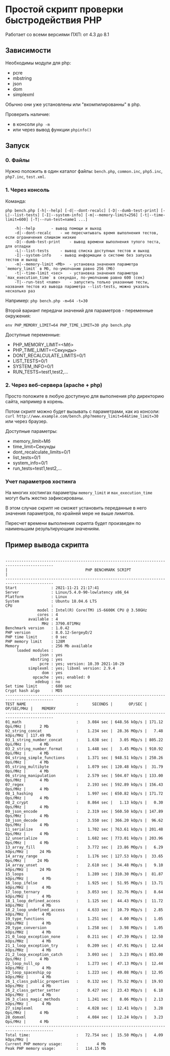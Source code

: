# Простой скрипт проверки быстродействия PHP

Работает со всеми версиями ПХП: от 4.3 до 8.1

## Зависимости

Необходимы модули для php:

- pcre
- mbstring
- json
- dom
- simplexml

Обычно они уже установлены или "вкомпилированны" в php.

Проверить наличие:

- в консоли `php -m`
- или через вывод функции `phpinfo()`

## Запуск

### 0. Файлы

Нужно положить в один каталог файлы: `bench.php`, `common.inc`, `php5.inc`, `php7.inc`, `test.xml`.

### 1. Через консоль

Команда:
```
php bench.php [-h|--help] [-d|--dont-recalc] [-D|--dumb-test-print] [-L|--list-tests] [-I|--system-info] [-m|--memory-limit=256] [-t|--time-limit=600] [-T|--run-test=name1 ...]

	-h|--help		- вывод помощи и выход
	-d|--dont-recalc	- не пересчитывать время выполнения тестов, если ограничения слишком низкие
	-D|--dumb-test-print	- вывод времени выполнения тупого теста, для отладки
	-L|--list-tests		- вывод списка доступных тестов и выход
	-I|--system-info	- вывод информации о системе без запуска тестов и выход
	-m|--memory-limit <Mb>	- установка значения параметра `memory_limit` в Мб, по-умолчанию равно 256 (Мб)
	-t|--time-limit <sec>	- установка значения параметра `max_execution_time` в секундах, по-умолчанию равно 600 (сек)
	-T|--run-test <name>	- запустить только указанные тесты, названия тестов из вывода параметра --list-tests, можно указать несколько раз
```
Например: `php bench.php -m=64 -t=30`

Второй вариант передачи значений для параметров - переменные окружения:
```
env PHP_MEMORY_LIMIT=64 PHP_TIME_LIMIT=30 php bench.php
```

Доступные переменные:

- PHP_MEMORY_LIMIT=<Мб>
- PHP_TIME_LIMIT=<Секунды>
- DONT_RECALCULATE_LIMITS=0/1
- LIST_TESTS=0/1
- SYSTEM_INFO=0/1
- RUN_TESTS=test1,test2,...

### 2. Через веб-сервера (apache + php)

Просто положите в любую доступную для выполнения php директорию сайта, например в корень.

Потом скрипт можно будет вызывать с параметрами, как из консоли:
`curl http://www.example.com/bench.php?memory_limit=64&time_limit=30`
или через браузер.

Доступные параметры:

- memory_limit=Мб
- time_limit=Секунды
- dont_recalculate_limits=0/1
- list_tests=0/1
- system_info=0/1
- run_tests=test1,test2,...

### Учет параметров хостинга

На многих хостингах параметры `memory_limit` и `max_execution_time` могут быть жестко зафиксированы.

В этом случае скрипт не сможет установить переданные в него значения параметров,
по крайней мере не выше лимитов.

Пересчет времени выполнения скрипта будет произведен по наименьшим результирующим значениям.

## Пример вывода скрипта

```

-------------------------------------------------------------------------------------------
|                                  PHP BENCHMARK SCRIPT                                   |
-------------------------------------------------------------------------------------------
Start               : 2021-11-21 21:17:41
Server              : Linux/5.4.0-90-lowlatency x86_64
Platform            : Linux
System              : Ubuntu 18.04.6 LTS
CPU                 :
              model : Intel(R) Core(TM) i5-6600K CPU @ 3.50GHz
              cores : 4
          available : 4
                MHz : 3790.071MHz
Benchmark version   : 1.0.42
PHP version         : 8.0.12-SergeyD/2
PHP time limit      : 0 sec
PHP memory limit    : 128M
Memory              : 256 Mb available
     loaded modules :
               json : yes
           mbstring : yes
               pcre : yes; version: 10.39 2021-10-29
          simplexml : yes; libxml version: 2.9.4
                dom : yes
            opcache : yes; enabled: 0
             xdebug : no
Set time limit      : 600 sec
Crypt hash algo     : MD5
-------------------------------------------------------------------------------------------
TEST NAME                      :      SECONDS |       OP/SEC |      OP/SEC/MHz |    MEMORY
-------------------------------------------------------------------------------------------
01_math                        :    3.084 sec | 648.56 kOp/s | 171.12  Ops/MHz |      2 Mb
02_string_concat               :    1.234 sec |  28.36 MOp/s |   7.48 kOps/MHz | 117.49 Mb
03_1_string_number_concat      :    1.638 sec |   3.05 MOp/s | 805.22  Ops/MHz |      4 Mb
03_2_string_number_format      :    1.448 sec |   3.45 MOp/s | 910.92  Ops/MHz |      4 Mb
04_string_simple_functions     :    1.371 sec | 948.51 kOp/s | 250.26  Ops/MHz |      4 Mb
05_string_multibyte            :    1.079 sec | 120.48 kOp/s |  31.79  Ops/MHz |      4 Mb
06_string_manipulation         :    2.579 sec | 504.07 kOp/s | 133.00  Ops/MHz |      4 Mb
07_regex                       :    2.193 sec | 592.89 kOp/s | 156.43  Ops/MHz |      4 Mb
08_1_hashing                   :    1.997 sec | 650.82 kOp/s | 171.72  Ops/MHz |      4 Mb
08_2_crypt                     :    8.864 sec |   1.13 kOp/s |   0.30  Ops/MHz |      4 Mb
09_json_encode                 :    2.319 sec | 560.50 kOp/s | 147.89  Ops/MHz |      4 Mb
10_json_decode                 :    3.550 sec | 366.20 kOp/s |  96.62  Ops/MHz |      4 Mb
11_serialize                   :    1.702 sec | 763.61 kOp/s | 201.48  Ops/MHz |      4 Mb
12_unserialize                 :    1.682 sec | 773.01 kOp/s | 203.96  Ops/MHz |      4 Mb
13_array_fill                  :    3.772 sec |  23.86 MOp/s |   6.29 kOps/MHz |     24 Mb
14_array_range                 :    1.176 sec | 127.53 kOp/s |  33.65  Ops/MHz |     24 Mb
14_array_unset                 :    2.610 sec |  34.48 MOp/s |   9.10 kOps/MHz |     24 Mb
15_loops                       :    1.289 sec | 310.30 MOp/s |  81.87 kOps/MHz |      4 Mb
16_loop_ifelse                 :    1.925 sec |  51.95 MOp/s |  13.71 kOps/MHz |      4 Mb
17_loop_ternary                :    3.053 sec |  32.76 MOp/s |   8.64 kOps/MHz |      4 Mb
18_1_loop_defined_access       :    1.125 sec |  44.43 MOp/s |  11.72 kOps/MHz |      4 Mb
18_2_loop_undefined_access     :    4.633 sec |  10.79 MOp/s |   2.85 kOps/MHz |      4 Mb
19_type_functions              :    1.251 sec |   4.00 MOp/s |   1.05 kOps/MHz |      4 Mb
20_type_conversion             :    1.258 sec |   3.98 MOp/s |   1.05 kOps/MHz |      4 Mb
21_0_loop_exception_none       :    0.211 sec |  47.39 MOp/s |  12.50 kOps/MHz |      4 Mb
21_1_loop_exception_try        :    0.209 sec |  47.91 MOp/s |  12.64 kOps/MHz |      4 Mb
21_2_loop_exception_catch      :    3.093 sec |   3.23 MOp/s | 853.00  Ops/MHz |      4 Mb
22_loop_null_op                :    1.273 sec |  47.13 MOp/s |  12.44 kOps/MHz |      4 Mb
23_loop_spaceship_op           :    1.223 sec |  49.08 MOp/s |  12.95 kOps/MHz |      4 Mb
26_1_class_public_properties   :    0.132 sec |  75.52 MOp/s |  19.93 kOps/MHz |      4 Mb
26_2_class_getter_setter       :    0.427 sec |  23.43 MOp/s |   6.18 kOps/MHz |      4 Mb
26_3_class_magic_methods       :    1.241 sec |   8.06 MOp/s |   2.13 kOps/MHz |      4 Mb
27_simplexml                   :    4.028 sec |  12.41 kOp/s |   3.28  Ops/MHz |      4 Mb
28_domxml                      :    4.084 sec |  12.24 kOp/s |   3.23  Ops/MHz |      4 Mb
-------------------------------------------------------------------------------------------
Total time:                    :   72.754 sec |  15.50 MOp/s |   4.09 kOps/MHz |
Current PHP memory usage:      :        4 Mb
Peak PHP memory usage:         :   114.15 Mb
```
